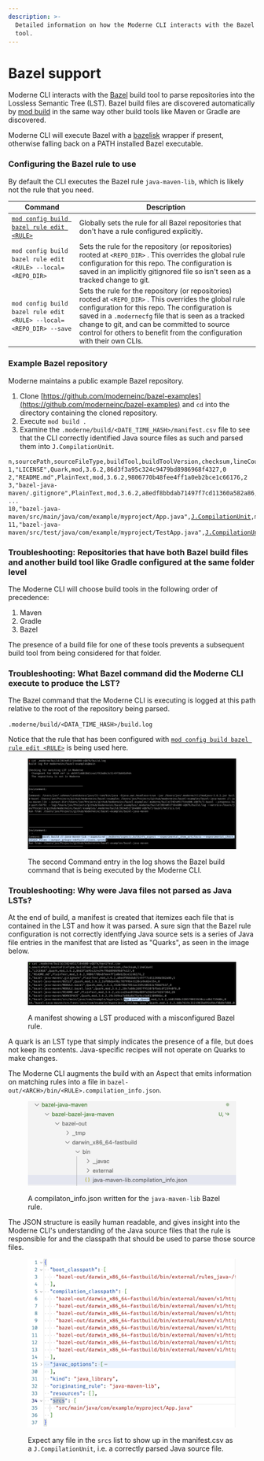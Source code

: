 ```yaml
---
description: >-
  Detailed information on how the Moderne CLI interacts with the Bazel build
  tool.
---
```


# Bazel support

Moderne CLI interacts with the [Bazel](https://bazel.build/) build tool to parse repositories into the Lossless Semantic Tree (LST). Bazel build files are discovered automatically by [mod build](../cli-reference.md#mod-build) in the same way other build tools like Maven or Gradle are discovered.

Moderne CLI will execute Bazel with a [bazelisk](https://github.com/bazelbuild/bazelisk) wrapper if present, otherwise falling back on a PATH installed Bazel executable.

### Configuring the Bazel rule to use

By default the CLI executes the Bazel rule `java-maven-lib`, which is likely not the rule that you need.

| Command                                                                                 | Description                                                                                                                                                                                                                                                                                                                                  |
| --------------------------------------------------------------------------------------- | -------------------------------------------------------------------------------------------------------------------------------------------------------------------------------------------------------------------------------------------------------------------------------------------------------------------------------------------- |
| [`mod config build bazel rule edit <RULE>`](../cli-reference.md#mod-config-build-bazel) | Globally sets the rule for all Bazel repositories that don't have a rule configured explicitly.                                                                                                                                                                                                                                              |
| `mod config build bazel rule edit <RULE> --local=<REPO_DIR>`                            | Sets the rule for the repository (or repositories) rooted at `<REPO_DIR>` . This overrides the global rule configuration for this repo. The configuration is saved in an implicitly gitignored file so isn't seen as a tracked change to git.                                                                                                |
| `mod config build bazel rule edit <RULE> --local=<REPO_DIR> --save`                     | Sets the rule for the repository (or repositories) rooted at `<REPO_DIR>` . This overrides the global rule configuration for this repo. The configuration is saved in a `.modernecfg` file that is seen as a tracked change to git, and can be committed to source control for others to benefit from the configuration with their own CLIs. |

### Example Bazel repository

Moderne maintains a public example Bazel repository.&#x20;

1. Clone [https://github.com/moderneinc/bazel-examples](https://github.com/moderneinc/bazel-examples) and `cd` into the directory containing the cloned repository.
2. Execute `mod build .`
3. Examine the `.moderne/build/<DATE_TIME_HASH>/manifest.csv` file to see that the CLI correctly identified Java source files as such and parsed them into `J.CompilationUnit`.

<pre class="language-csv"><code class="lang-csv">n,sourcePath,sourceFileType,buildTool,buildToolVersion,checksum,lineCount
1,"LICENSE",Quark,mod,3.6.2,86d3f3a95c324c9479bd8986968f4327,0
2,"README.md",PlainText,mod,3.6.2,9806770b48fee4ff1a0eb2bce1c66176,2
3,"bazel-java-maven/.gitignore",PlainText,mod,3.6.2,a8edf8bbdab71497f7cd11360a582a86,5
...
10,"bazel-java-maven/src/main/java/com/example/myproject/App.java",<a data-footnote-ref href="#user-content-fn-1">J.CompilationUnit</a>,mod,3.6.2,4b01908c328578022630cccdb1719d04,0
11,"bazel-java-maven/src/test/java/com/example/myproject/TestApp.java",<a data-footnote-ref href="#user-content-fn-2">J.CompilationUnit</a>,mod,3.6.2,b8b7619c3321903bd9549b4f0b8bfd88,0
</code></pre>

### Troubleshooting: Repositories that have both Bazel build files and another build tool like Gradle configured at the same folder level

The Moderne CLI will choose build tools in the following order of precedence:

1. Maven
2. Gradle
3. Bazel

The presence of a build file for one of these tools prevents a subsequent build tool from being considered for that folder.

### Troubleshooting: What Bazel command did the Moderne CLI execute to produce the LST?

The Bazel command that the Moderne CLI is executing is logged at this path relative to the root of the repository being parsed.

`.moderne/build/<DATA_TIME_HASH>/build.log`

Notice that the rule that has been configured with [`mod config build bazel rule edit <RULE>`](../cli-reference.md#mod-config-build-bazel) is being used here.

<figure><img src="../../../.gitbook/assets/image (1) (1) (1).png" alt=""><figcaption><p>The second Command entry in the log shows the Bazel build command that is being executed by the Moderne CLI.</p></figcaption></figure>

### Troubleshooting: Why were Java files not parsed as Java LSTs?

At the end of build, a manifest is created that itemizes each file that is contained in the LST and how it was parsed. A sure sign that the Bazel rule configuration is not correctly identfying Java source sets is a series of Java file entries in the manifest that are listed as "Quarks", as seen in the image below.

<figure><img src="../../../.gitbook/assets/image (3) (1).png" alt=""><figcaption><p>A manifest showing a LST produced with a misconfigured Bazel rule.</p></figcaption></figure>

A quark is an LST type that simply indicates the presence of a file, but does not keep its contents. Java-specific recipes will not operate on Quarks to make changes.

The Moderne CLI augments the build with an Aspect that emits information on matching rules into a file in `bazel-out/<ARCH>/bin/<RULE>.compilation_info.json`.

<figure><img src="../../../.gitbook/assets/image (5).png" alt=""><figcaption><p>A compilaton_info.json written for the <code>java-maven-lib</code> Bazel rule.</p></figcaption></figure>

The JSON structure is easily human readable, and gives insight into the Moderne CLI's understanding of the Java source files that the rule is responsible for and the classpath that should be used to parse those source files.

<figure><img src="../../../.gitbook/assets/image (6).png" alt=""><figcaption><p>Expect any file in the <code>srcs</code> list to show up in the manifest.csv as a <code>J.CompilationUnit</code>, i.e. a correctly parsed Java source file.</p></figcaption></figure>

[^1]: Indication that parsing is configured correctly.

[^2]: Indication that parsing is configured correctly.
